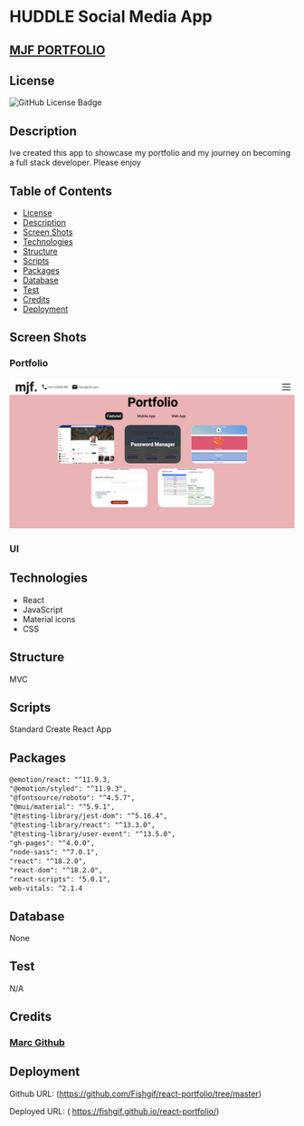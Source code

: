 # HUDDLE Social Media App

## [MJF PORTFOLIO](https://github.com/Fishgif/react-portfolio)
## License
![GitHub License Badge](https://shields.io/badge/license-MIT-green)
## Description
Ive created this app to showcase my portfolio and my journey on becoming a full stack developer. Please enjoy


## Table of Contents 
* [License](#license)
* [Description](#description)
* [Screen Shots](#screen-shots)
* [Technologies](#technologies)
* [Structure](#structure)
* [Scripts](#scripts)
* [Packages](#packages)
* [Database](#database)
* [Test](#test)
* [Credits](#credits)
* [Deployment](#deployment)

## Screen Shots
### Portfolio

![Portfolio](./assets/portfolio.png)



### UI


## Technologies
- React
- JavaScript
- Material icons
- CSS


## Structure
MVC

## Scripts
Standard Create React App

## Packages

    @emotion/react: "^11.9.3,
    "@emotion/styled": "^11.9.3",
    "@fontsource/roboto": "^4.5.7",
    "@mui/material": "^5.9.1",
    "@testing-library/jest-dom": "^5.16.4",
    "@testing-library/react": "^13.3.0",
    "@testing-library/user-event": "^13.5.0",
    "gh-pages": "^4.0.0",
    "node-sass": "^7.0.1",
    "react": "^18.2.0",
    "react-dom": "^18.2.0",
    "react-scripts": "5.0.1",
    web-vitals: ^2.1.4

## Database
None


## Test
N/A

## Credits

### [Marc Github](https://github.com/Fishgif)

## Deployment


Github URL: (https://github.com/Fishgif/react-portfolio/tree/master)

Deployed URL: ( https://fishgif.github.io/react-portfolio/)

